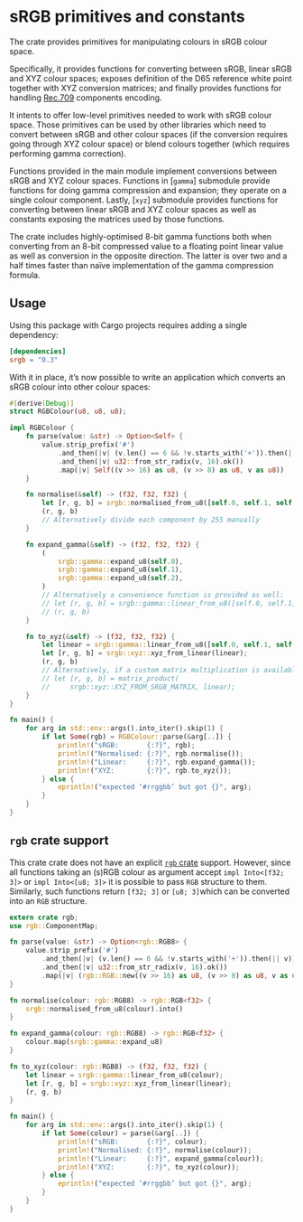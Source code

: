 # sRGB primitives and constants

The crate provides primitives for manipulating colours in sRGB colour
space.

Specifically, it provides functions for converting between sRGB,
linear sRGB and XYZ colour spaces; exposes definition of the D65
reference white point together with XYZ conversion matrices; and
finally provides functions for handling
[Rec.709](https://www.itu.int/rec/R-REC-BT.709-6-201506-I/en)
components encoding.

It intents to offer low-level primitives needed to work with sRGB
colour space.  Those primitives can be used by other libraries which
need to convert between sRGB and other colour spaces (if the
conversion requires going through XYZ colour space) or blend colours
together (which requires performing gamma correction).

Functions provided in the main module implement conversions between
sRGB and XYZ colour spaces.  Functions in [`gamma`] submodule provide
functions for doing gamma compression and expansion; they operate on
a single colour component.  Lastly, [`xyz`] submodule provides
functions for converting between linear sRGB and XYZ colour spaces as
well as constants exposing the matrices used by those functions.

The crate includes highly-optimised 8-bit gamma functions both when
converting from an 8-bit compressed value to a floating point linear
value as well as conversion in the opposite direction.  The latter is
over two and a half times faster than naïve implementation of the
gamma compression formula.

## Usage

Using this package with Cargo projects requires adding a single
dependency:

```toml
[dependencies]
srgb = "0.3"
```

With it in place, it’s now possible to write an application which
converts an sRGB colour into other colour spaces:

```rust
#[derive(Debug)]
struct RGBColour(u8, u8, u8);

impl RGBColour {
    fn parse(value: &str) -> Option<Self> {
        value.strip_prefix('#')
            .and_then(|v| (v.len() == 6 && !v.starts_with('+')).then(|| v))
            .and_then(|v| u32::from_str_radix(v, 16).ok())
            .map(|v| Self((v >> 16) as u8, (v >> 8) as u8, v as u8))
    }

    fn normalise(&self) -> (f32, f32, f32) {
        let [r, g, b] = srgb::normalised_from_u8([self.0, self.1, self.2]);
        (r, g, b)
        // Alternatively divide each component by 255 manually
    }

    fn expand_gamma(&self) -> (f32, f32, f32) {
        (
            srgb::gamma::expand_u8(self.0),
            srgb::gamma::expand_u8(self.1),
            srgb::gamma::expand_u8(self.2),
        )
        // Alternatively a convenience function is provided as well:
        // let [r, g, b] = srgb::gamma::linear_from_u8([self.0, self.1, self.2]);
        // (r, g, b)
    }

    fn to_xyz(&self) -> (f32, f32, f32) {
        let linear = srgb::gamma::linear_from_u8([self.0, self.1, self.2]);
        let [r, g, b] = srgb::xyz::xyz_from_linear(linear);
        (r, g, b)
        // Alternatively, if a custom matrix multiplication is available:
        // let [r, g, b] = matrix_product(
        //     srgb::xyz::XYZ_FROM_SRGB_MATRIX, linear);
    }
}

fn main() {
    for arg in std::env::args().into_iter().skip(1) {
        if let Some(rgb) = RGBColour::parse(&arg[..]) {
            println!("sRGB:       {:?}", rgb);
            println!("Normalised: {:?}", rgb.normalise());
            println!("Linear:     {:?}", rgb.expand_gamma());
            println!("XYZ:        {:?}", rgb.to_xyz());
        } else {
            eprintln!("expected ‘#rrggbb’ but got {}", arg);
        }
    }
}
```

## `rgb` crate support

This crate crate does not have an explicit [`rgb`
crate](https://crates.io/crates/rgb) support.  However, since all
functions taking an (s)RGB colour as argument accept `impl Into<[f32;
3]>` or `impl Into<[u8; 3]>` it is possible to pass `RGB` structure to
them.  Similarly, such functions return `[f32; 3]` or `[u8; 3]`which
can be converted into an `RGB` structure.

```rust
extern crate rgb;
use rgb::ComponentMap;

fn parse(value: &str) -> Option<rgb::RGB8> {
    value.strip_prefix('#')
        .and_then(|v| (v.len() == 6 && !v.starts_with('+')).then(|| v))
        .and_then(|v| u32::from_str_radix(v, 16).ok())
        .map(|v| (rgb::RGB::new((v >> 16) as u8, (v >> 8) as u8, v as u8)))
}

fn normalise(colour: rgb::RGB8) -> rgb::RGB<f32> {
    srgb::normalised_from_u8(colour).into()
}

fn expand_gamma(colour: rgb::RGB8) -> rgb::RGB<f32> {
    colour.map(srgb::gamma::expand_u8)
}

fn to_xyz(colour: rgb::RGB8) -> (f32, f32, f32) {
    let linear = srgb::gamma::linear_from_u8(colour);
    let [r, g, b] = srgb::xyz::xyz_from_linear(linear);
    (r, g, b)
}

fn main() {
    for arg in std::env::args().into_iter().skip(1) {
        if let Some(colour) = parse(&arg[..]) {
            println!("sRGB:       {:?}", colour);
            println!("Normalised: {:?}", normalise(colour));
            println!("Linear:     {:?}", expand_gamma(colour));
            println!("XYZ:        {:?}", to_xyz(colour));
        } else {
            eprintln!("expected ‘#rrggbb’ but got {}", arg);
        }
    }
}
```
